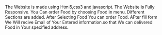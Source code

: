
The Website is made using Html5,css3 and javascript.
The Website is Fully Responsive.
You Can order Food by choosing Food in menu.
Different Sections are added.
After Selecting Food You can order Food.
AFter fill form We Will recive Email of Your Entered information.so that We can delivered Food in Your specified address.
